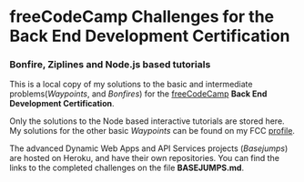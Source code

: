# freeCodeCamp Challenges for the Back End Development Certification
### Bonfire, Ziplines and Node.js based tutorials

This is a local copy of my solutions to the basic and intermediate problems(*Waypoints*, and *Bonfires*) for the [freeCodeCamp](http://www.freecodecamp.com/map) **Back End Development Certification**.

Only the solutions to the Node based interactive tutorials are stored here. My solutions for the other basic *Waypoints* can be found on my FCC [profile](http://www.freecodecamp.com/em-ant).

The advanced Dynamic Web Apps and API Services projects (*Basejumps*) are hosted on Heroku, and have their own repositories. You can find the links to the completed challenges on the file **BASEJUMPS.md**. 
